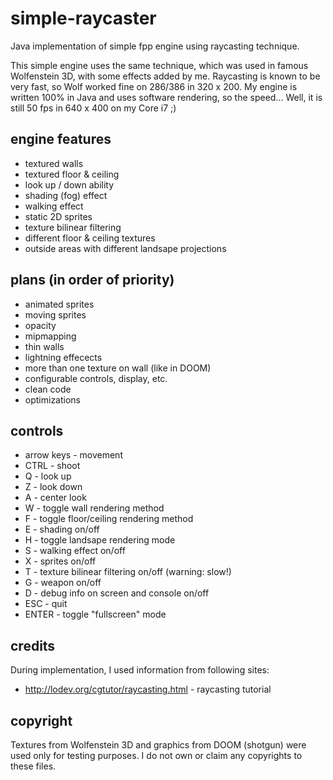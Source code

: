 # simple-raycaster
Java implementation of simple fpp engine using raycasting technique.

This simple engine uses the same technique, which was used in famous Wolfenstein 3D, with some effects added by me. 
Raycasting is known to be very fast, so Wolf worked fine on 286/386 in 320 x 200. 
My engine is written 100% in Java and uses software rendering, so the speed... Well, it is still 50 fps in 640 x 400 on my Core i7 ;)

## engine features
* textured walls
* textured floor & ceiling
* look up / down ability
* shading (fog) effect
* walking effect
* static 2D sprites
* texture bilinear filtering
* different floor & ceiling textures
* outside areas with different landsape projections

## plans (in order of priority)

* animated sprites
* moving sprites
* opacity
* mipmapping 
* thin walls
* lightning effecects
* more than one texture on wall (like in DOOM)
* configurable controls, display, etc.
* clean code
* optimizations


## controls

* arrow keys - movement
* CTRL - shoot
* Q - look up
* Z - look down
* A - center look
* W - toggle wall rendering method
* F - toggle floor/ceiling rendering method
* E - shading on/off
* H - toggle landsape rendering mode
* S - walking effect on/off
* X - sprites on/off
* T - texture bilinear filtering on/off (warning: slow!)
* G - weapon on/off
* D - debug info on screen and console on/off
* ESC - quit
* ENTER - toggle "fullscreen" mode

## credits

During implementation, I used information from following sites:

* http://lodev.org/cgtutor/raycasting.html - raycasting tutorial

## copyright
Textures from Wolfenstein 3D and graphics from DOOM (shotgun) were used only for testing purposes.
I do not own or claim any copyrights to these files.
